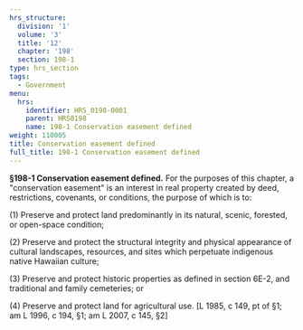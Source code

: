 ```yaml
---
hrs_structure:
  division: '1'
  volume: '3'
  title: '12'
  chapter: '198'
  section: 198-1
type: hrs_section
tags:
  - Government
menu:
  hrs:
    identifier: HRS_0198-0001
    parent: HRS0198
    name: 198-1 Conservation easement defined
weight: 110005
title: Conservation easement defined
full_title: 198-1 Conservation easement defined
---
```

**§198-1 Conservation easement defined.** For the purposes of this chapter, a "conservation easement" is an interest in real property created by deed, restrictions, covenants, or conditions, the purpose of which is to:

(1) Preserve and protect land predominantly in its natural, scenic, forested, or open-space condition;

(2) Preserve and protect the structural integrity and physical appearance of cultural landscapes, resources, and sites which perpetuate indigenous native Hawaiian culture;

(3) Preserve and protect historic properties as defined in section 6E-2, and traditional and family cemeteries; or

(4) Preserve and protect land for agricultural use. [L 1985, c 149, pt of §1; am L 1996, c 194, §1; am L 2007, c 145, §2]
